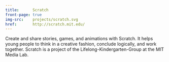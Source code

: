 ```yaml
---
title:      Scratch
front-page: true
img-src:    projects/scratch.svg
href:       http://scratch.mit.edu/
---
```

Create and share stories, games, and animations with Scratch. It helps young people to think in a creative fashion, conclude logically, and work together. Scratch is a project of the Lifelong-Kindergarten-Group at the MIT Media Lab.